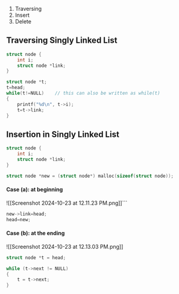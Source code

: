 1. Traversing
2. Insert
3. Delete

## Traversing Singly Linked List
```c
struct node {
	int i;
	struct node *link;
}

struct node *t;
t=head;
while(t!=NULL)    // this can also be written as while(t)
{
	printf("%d\n", t->i);
	t=t->link;
}
```

## Insertion in Singly Linked List
```c
struct node {
	int i;
	struct node *link;
}

struct node *new = (struct node*) malloc(sizeof(struct node));
```

#### Case (a): at beginning
![[Screenshot 2024-10-23 at 12.11.23 PM.png]]```
```c
new->link=head;
head=new;
```

#### Case (b): at the ending
![[Screenshot 2024-10-23 at 12.13.03 PM.png]]
```c
struct node *t = head;

while (t->next != NULL)
{
	t = t->next;
}
```